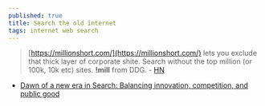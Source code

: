 ```yaml
---
published: true
title: Search the old internet
tags: internet web search
---
```

> [https://millionshort.com/](https://millionshort.com/) lets you exclude that thick layer of corporate shite. Search without the top million (or 100k, 10k etc) sites. __!mill__ from DDG. - [HN](https://news.ycombinator.com/item?id=21404005)

- [	Dawn of a new era in Search: Balancing innovation, competition, and public good](https://news.ycombinator.com/item?id=41393475)